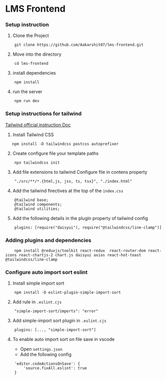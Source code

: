 # LMS Frontend

### Setup instruction

1. Clone the Project

```
    git clone https://github.com/Aakarshit07/lms-frontend.git
```
2. Move into the directory

```
    cd lms-frontend
```

3. install dependencies

```
    npm install
```

4. run the server

```
    npm run dev
```


### Setup instructions for  tailwind

[Tailwind official instruction Doc](https://tailwindcss.com/docs/installation)

1. Install Tailwind CSS

```
   npm install -D tailwindcss postcss autoprefixer
```

2. Create configure file your template paths

```
    npx tailwindcss init
```

3. Add file extensions to tailwind Configure file in contens property

```
    "./src/**/*.{html,js, jsx, ts, tsx}", "./index.html"
```

4. Add the tailwind firectives at the top of the `index.css`

```
    @tailwind base;
    @tailwind components;
    @tailwind utilities;
```
5. Add the following details in the plugin property of tailwind config

``` 
    plugins: [require("daisyui"), require("@tailwindcss/line-clamp")]
```

### Adding plugins and dependencies

```
    npm install @reduxjs/toolkit react-redux  react-router-dom react-icons react-chartjs-2 chart.js daisyui axios react-hot-toast @tailwindcss/line-clamp 
```

### Configure auto import sort eslint

1. Install simple import sort

```
    npm install -D eslint-plugin-simple-import-sort
```

2. Add rule in `.eslint.cjs`

```
    "simple-import-sort/imports": "error"
```

3. Add simple-import sort plugin in `.eslint.cjs`

```
    plugins: [..., "simple-import-sort"]
```

4. To enable auto import sort on file save in vscode

    - Open `settings.json`
    - Add the following config
```
    'editor.codeActionsOnSave': {
        'source.fixAll.eslint': true
    }
```